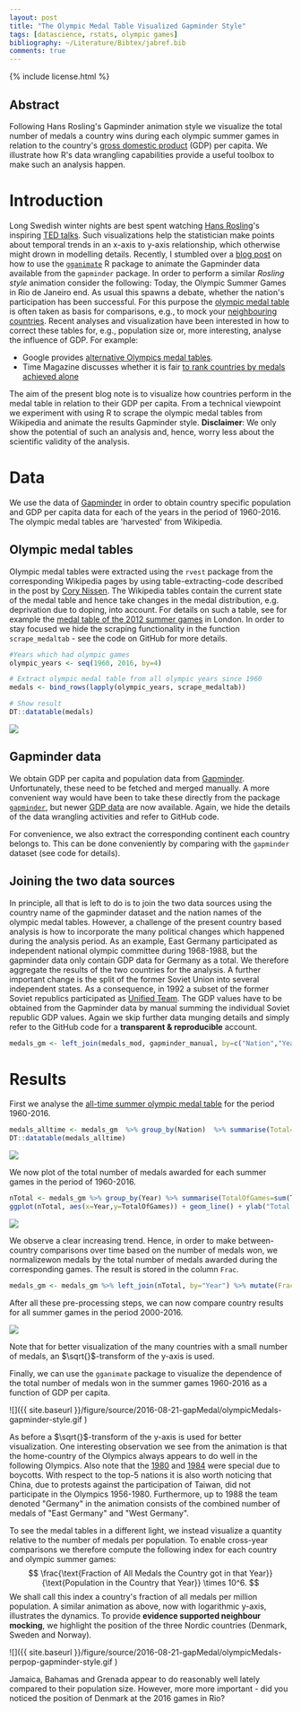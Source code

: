 ```yaml
---
layout: post
title: "The Olympic Medal Table Visualized Gapminder Style"
tags: [datascience, rstats, olympic games]
bibliography: ~/Literature/Bibtex/jabref.bib
comments: true
---
```




{% include license.html %}

## Abstract

Following Hans Rosling's Gapminder animation style we visualize the total number of medals a country wins during each olympic summer games in relation to the country's [gross domestic product](https://en.wikipedia.org/wiki/Gross_domestic_product) (GDP) per capita. We illustrate how R's data wrangling capabilities provide a useful toolbox to make such an analysis happen.


# Introduction

Long Swedish winter nights are best spent watching [Hans Rosling](https://en.wikipedia.org/wiki/Hans_Rosling)'s inspiring [TED talks](https://www.youtube.com/watch?v=hVimVzgtD6w). Such visualizations help the statistician make points about temporal trends in an x-axis to y-axis relationship, which otherwise might drown in modelling details.
Recently, I stumbled over a [blog post](https://rpubs.com/sjackman/gapminder-gganimate) on how to use the  [`gganimate`](https://github.com/dgrtwo/gganimate) R package to animate the Gapminder data available from the `gapminder` package. In order to perform a similar *Rosling style* animation consider the following: Today, the Olympic Summer Games in Rio de Janeiro end. As usual this spawns a debate, whether the nation's participation has been successful. For this purpose the [olympic medal table](https://en.wikipedia.org/wiki/Olympic_medal_table) is often taken as basis for comparisons, e.g., to mock your [neighbouring countries](http://politiken.dk/sport/ol/ECE3349634/danmark-og-sverige-kaemper-til-det-sidste---men-hvor-daelen-er-norge-henne/). Recent analyses and visualization have been interested in how to correct these tables for, e.g., population size or, more interesting, analyse the influence of GDP. For example:

* Google provides [alternative Olympics medal tables](https://landing.google.com/altmedaltable/).
* Time Magazine discusses whether it is fair [to rank countries by medals achieved alone](http://time.com/4452128/olympics-medals-per-capita-rankings/)

The aim of the present blog note is to visualize how countries perform in the medal table in relation to their GDP per capita. From a technical viewpoint we experiment with using R to scrape the olympic medal tables from Wikipedia and animate the results Gapminder style. **Disclaimer**: We only show the potential of such an analysis and, hence, worry less about the scientific validity of the analysis.

# Data

We use the data of [Gapminder](https://www.gapminder.org/) in order to obtain country specific population and GDP per capita data for each of the years in the period of 1960-2016. The olympic medal tables are 'harvested' from Wikipedia.

## Olympic medal tables

Olympic medal tables were extracted using the `rvest` package from the corresponding Wikipedia pages by using table-extracting-code described in the post by [Cory Nissen](http://blog.corynissen.com/2015/01/using-rvest-to-scrape-html-table.html). The Wikipedia tables contain the current state of the medal table and hence take changes in the medal distribution, e.g. deprivation due to doping, into account. For details on such a table, see for example the [medal table of the 2012 summer games](https://en.wikipedia.org/wiki/2012_Summer_Olympics_medal_table) in London. In order to stay focused we hide
the scraping functionality in the function `scrape_medaltab` - see the code on GitHub for more details.




```r
#Years which had olympic games
olympic_years <- seq(1960, 2016, by=4)

# Extract olympic medal table from all olympic years since 1960
medals <- bind_rows(lapply(olympic_years, scrape_medaltab))

# Show result
DT::datatable(medals)
```

![](http://staff.math.su.se/hoehle/blog/figure/source/2016-08-21-gapMedal/unnamed-chunk-2-1.png)

## Gapminder data

We obtain GDP per capita and population data from [Gapminder](https://www.gapminder.org/data/). Unfortunately, these need to be fetched and merged manually. A more convenient way would have been to take these directly from the package [`gapminder`](https://cran.r-project.org/web/packages/gapminder/index.html), but newer [GDP data](https://www.gapminder.org/data/documentation/gd001/) are now available. Again, we hide the details of the data wrangling activities and refer to GitHub code.



For convenience, we also extract the corresponding continent each country belongs to. This can be done conveniently by comparing with the `gapminder` dataset (see code for details).



## Joining the two data sources

In principle, all that is left to do is to join the two data sources using the country name of the gapminder dataset and the nation names of the olympic medal tables. However, a challenge of the present country based analysis is how to incorporate the many political changes which happened during the analysis period. As an example, East Germany participated as independent national olympic committee during 1968-1988, but the gapminder data only contain GDP data for Germany as a total. We therefore aggregate the results of the two countries for the analysis. A further important change is the split of the former Soviet Union into several independent states. As a consequence, in 1992 a subset of the former Soviet republics participated as [Unified Team](https://en.wikipedia.org/wiki/Unified_Team_at_the_1992_Summer_Olympics). The GDP values have to be obtained from the Gapminder data by manual summing the individual Soviet republic GDP values. Again we skip further data munging details and simply refer to the GitHub code for a **transparent & reproducible** account.




```r
medals_gm <- left_join(medals_mod, gapminder_manual, by=c("Nation","Year"))
```

# Results

First we analyse the [all-time summer olympic medal table](https://en.wikipedia.org/wiki/All-time_Olympic_Games_medal_table) for the period 1960-2016.


```r
medals_alltime <- medals_gm  %>% group_by(Nation)  %>% summarise(Total=sum(Total))  %>% arrange(desc(Total))
DT::datatable(medals_alltime)
```

![](http://staff.math.su.se/hoehle/blog/figure/source/2016-08-21-gapMedal/unnamed-chunk-7-1.png)

We now plot of the total number of medals awarded for each summer games in the period of 1960-2016.

```r
nTotal <- medals_gm %>% group_by(Year) %>% summarise(TotalOfGames=sum(Total))
ggplot(nTotal, aes(x=Year,y=TotalOfGames)) + geom_line() + ylab("Total number of medals per Summer Games")
```

![](http://staff.math.su.se/hoehle/blog/figure/source/2016-08-21-gapMedal/TOTALMEDALSPERGAME-1.png)

We observe a clear increasing trend. Hence, in order to make between-country comparisons over time based on the number of medals won, we normalizewon medals by the total number of medals awarded during the corresponding games. The result is stored in the column `Frac`.


```r
medals_gm <- medals_gm %>% left_join(nTotal, by="Year") %>% mutate(Frac = Total / TotalOfGames)
```

After all these pre-processing steps, we can now compare country results for all summer games in the period 2000-2016.

![](http://staff.math.su.se/hoehle/blog/figure/source/2016-08-21-gapMedal/FACET2000ANDBEYOND-1.png)

Note that for better visualization of the many countries with a small number of medals, an $\sqrt{}$-transform of the y-axis is used.

Finally, we can use the `gganimate` package to visualize the dependence of the total number of medals won in the summer games 1960-2016 as a function of GDP per capita. 



![]({{ site.baseurl }}/figure/source/2016-08-21-gapMedal/olympicMedals-gapminder-style.gif )

As before a $\sqrt{}$-transform of the y-axis is used for better visualization. One interesting observation we see from the animation is that the home-country of the Olympics always appears to do well in the following Olympics. Also note that the [1980](https://en.wikipedia.org/wiki/1980_Summer_Olympics_boycott) and [1984](https://en.wikipedia.org/wiki/1984_Summer_Olympics_boycott) were special due to boycotts. With respect to the top-5 nations it is also worth noticing that China, due to protests against the participation of Taiwan, did not participate in the Olympics 1956-1980. Furthermore, up to 1988 the team denoted "Germany" in the animation consists of the combined number of medals of "East Germany" and "West Germany".

To see the medal tables in a different light, we instead visualize a quantity relative to the number of medals per population. To enable cross-year comparisons we therefore compute the following index for each country and olympic summer games:
$$
\frac{\text{Fraction of All Medals the Country got in that Year}}{\text{Population in the Country that Year}} \times 10^6.
$$
We shall call this index a country's fraction of all medals per million population. A similar animation as above, now with logarithmic y-axis, illustrates the dynamics. To provide **evidence supported neighbour mocking**, we highlight the position of the three Nordic countries (Denmark, Sweden and Norway).




![]({{ site.baseurl }}/figure/source/2016-08-21-gapMedal/olympicMedals-perpop-gapminder-style.gif )

Jamaica, Bahamas and Grenada appear to do reasonably well lately compared to their population size. However, more more important - did you noticed the position of Denmark at the 2016 games in Rio?
